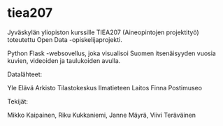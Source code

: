 # tiea207

Jyväskylän yliopiston kurssille TIEA207 (Aineopintojen projektityö) toteutettu Open Data -opiskelijaprojekti.

Python Flask -websovellus, joka visualisoi Suomen itsenäisyyden vuosia kuvien, videoiden ja taulukoiden avulla.

Datalähteet:

Yle Elävä Arkisto
Tilastokeskus
Ilmatieteen Laitos
Finna
Postimuseo

Tekijät:

Mikko Kaipainen, Riku Kukkaniemi, Janne Mäyrä, Viivi Teräväinen
